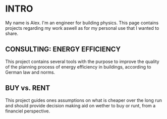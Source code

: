 # INTRO

My name is Alex. I'm an engineer for building physics. This page contains projects regarding my work aswell as for my personal use that I wanted to share.

## CONSULTING: ENERGY EFFICIENCY

This project contains several tools with the purpose to improve the quality of the planning process of energy efficiency in buildings, according to German law and norms.


## BUY vs. RENT

This project guides ones assumptions on what is cheaper over the long run and should provide decision making aid on wether to buy or runt, from a financiel perspective.
